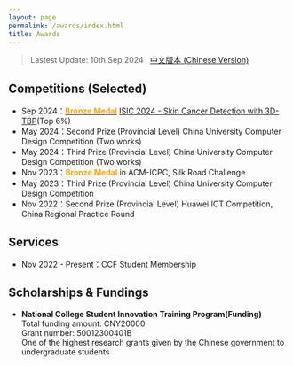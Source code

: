 ```yaml
---
layout: page
permalink: /awards/index.html
title: Awards
---
```


> Lastest Update: 10th Sep 2024 &nbsp; [中文版本 (Chinese Version)](https://zhangtianze.com/file/awards-zh/)
> 
## Competitions (Selected)

- Sep 2024：**[<font color='Orange'>Bronze Medal</font>](https://zhangtianze.com/myawards/ISIC2024.png)** [ISIC 2024 - Skin Cancer Detection with 3D-TBP](https://www.kaggle.com/competitions/isic-2024-challenge/leaderboard)(Top 6%)
- May 2024：Second Prize (Provincial Level) China University Computer Design Competition (Two works)
- May 2024：Third Prize (Provincial Level) China University Computer Design Competition (Two works)
- Nov 2023：**<font color='Orange'>Bronze Medal</font>** in ACM-ICPC, Silk Road Challenge
- May 2023：Third Prize (Provincial Level) China University Computer Design Competition
- Nov 2022：Second Prize (Provincial Level) Huawei ICT Competition, China Regional Practice Round

## Services

- Nov 2022 - Present：CCF Student Membership

## Scholarships & Fundings

- **National College Student Innovation Training Program(Funding)**<br>Total funding amount: CNY20000<br>Grant number: 50012300401B<br>One of the highest research grants given by the Chinese government to undergraduate students


